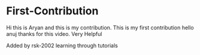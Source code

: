 # First-Contribution
Hi this is Aryan and this is my contribution.
This is my first contribution
hello anuj thanks for this video. Very Helpful

Added by rsk-2002 learning through tutorials
